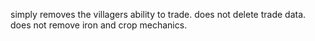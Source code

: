 simply removes the villagers ability to trade.
does not delete trade data.
does not remove iron and crop mechanics.
